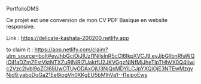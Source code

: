 PortfolioDMS

Ce projet est une conversion de mon CV PDF Basique en website responsive.

Link : https://delicate-kashata-200200.netlify.app


to claim it : https://app.netlify.com/claim?utm_source=bolt#eyJhbGciOiJIUzI1NiIsInR5cCI6IkpXVCJ9.eyJjbGllbnRfaWQiOiI1aDZmZEstVktNTXZuRjNiRlZUaktfU2JKVGgzNlNfMjJheTlpTHhVX0Q4Iiwic2Vzc2lvbl9pZCI6IjUwOTUyODAxOjU3NjQxMDYiLCJpYXQiOjE3NTEwMzgyNjd9.yaboDuGa21Ee8iogVh0XKgEU5bMIhVa1--I1ejpoEws
